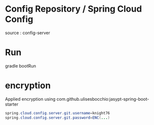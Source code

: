 # Config Repository / Spring Cloud Config

source : config-server

# Run

gradle bootRun

# encryption

Applied encryption using com.github.ulisesbocchio:jasypt-spring-boot-starter

```java
spring.cloud.config.server.git.username=knight76
spring.cloud.config.server.git.password=ENC(...)
```

